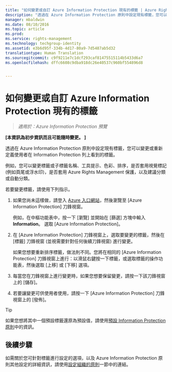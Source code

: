 ```yaml
---
title: "如何變更或自訂 Azure Information Protection 現有的標籤 | Azure Rights Management"
description: "透過在 Azure Information Protection 原則中設定現有標籤，您可以變更或重新定義使用者在 Information Protection 列上看到的標籤。"
manager: mbaldwin
ms.date: 08/10/2016
ms.topic: article
ms.prod: 
ms.service: rights-management
ms.technology: techgroup-identity
ms.assetid: e3b6d95f-334b-4d17-80a9-7d5487ab5d32
translationtype: Human Translation
ms.sourcegitcommit: c9f9211e7c1dcf293caf81475515114b5433d6a7
ms.openlocfilehash: dffc6608c9dba918dc26e40537c960bf554896d8


---
```


# 如何變更或自訂 Azure Information Protection 現有的標籤

>*適用於：Azure Information Protection 預覽*

**[本資訊為初步資訊而且可能隨時變更。 ]**

透過在 Azure Information Protection 原則中設定現有標籤，您可以變更或重新定義使用者在 Information Protection 列上看到的標籤。

例如，您可以變更標籤或子標籤名稱、工具提示、色彩、排序，是否套用視覺標記 (例如頁尾或浮水印)，是否套用 Azure Rights Management 保護，以及建議分類或自動分類。

若要變更標籤，請使用下列指示。


1. 如果您尚未這樣做，請登入 [Azure 入口網站](https://portal.azure.com)，然後瀏覽至 [Azure Information Protection] 刀鋒視窗。 
    
    例如，在中樞功能表中，按一下 [瀏覽] 並開始在 [篩選] 方塊中輸入 **Information**。 選取 [Azure Information Protection]。

2. 在 [Azure Information Protection] 刀鋒視窗上，選取要變更的標籤，然後在 [標籤] 刀鋒視窗 (並視需要針對任何後續刀鋒視窗) 進行變更。

    如果您想要重新排序標籤，做法則不同。您將在相同的 [Azure Information Protection] 刀鋒視窗上進行：以滑鼠右鍵按一下標籤，或選取標籤的操作功能表，然後選取 [上移] 或 [下移] 選項。

3. 每當您在刀鋒視窗上進行變更時，如果您想要保留變更，請按一下該刀鋒視窗上的 [儲存]。

4. 若要讓變更可供使用者使用，請按一下 [Azure Information Protection] 刀鋒視窗上的 [發佈]。

> [!TIP]
>如果您想將其中一個預設標籤還原為預設值，請使用[預設 Information Protection 原則](configure-policy-default.md)中的資訊。

## 後續步驟

如需關於您可針對標籤進行設定的選項，以及 Azure Information Protection 原則其他設定的詳細資訊，請使用[設定組織的原則](configure-policy.md#configuring-your-organization-s-policy)一節中的連結。






<!--HONumber=Aug16_HO4-->


